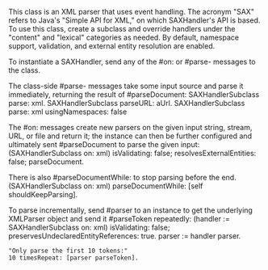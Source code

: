 This class is an XML parser that uses event handling. The acronym "SAX" refers to Java's "Simple API for XML," on which SAXHandler's API is based. To use this class, create a subclass and override handlers under the "content" and "lexical" categories as needed. By default, namespace support, validation, and external entity resolution are enabled.

To instantiate a SAXHandler, send any of the #on: or #parse- messages to the class.

The class-side #parse- messages take some input source and parse it immediately, returning the result of #parseDocument:
	SAXHandlerSubclass parse: xml.
	SAXHandlerSubclass parseURL: aUrl. 
	SAXHandlerSubclass parse: xml usingNamespaces: false

The #on: messages create new parsers on the given input string, stream, URL, or file and return it; the instance can then be further configured and ultimately sent #parseDocument to parse the given input:
	(SAXHandlerSubclass on: xml)
		isValidating: false;
		resolvesExternalEntities: false;
		parseDocument.

There is also #parseDocumentWhile: to stop parsing before the end.
	(SAXHandlerSubclass on: xml)
		parseDocumentWhile: [self shouldKeepParsing].

To parse incrementally, send #parser to an instance to get the underlying XMLParser object and send it #parseToken repeatedly:
	(handler := SAXHandlerSubclass on: xml)
		isValidating: false; 
		preservesUndeclaredEntityReferences: true.
	parser := handler parser.

	"Only parse the first 10 tokens:"
	10 timesRepeat: [parser parseToken].